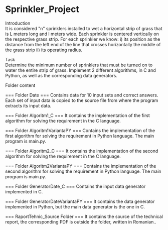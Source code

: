 # Sprinkler_Project


Introduction<br />
It is considered "n" sprinklers installed to wet a horizontal strip of grass that is L meters long and l meters wide. Each sprinkler is centered vertically on the respective grass strip. For each sprinkler we know:
i) its position as the distance from the left end of the line that crosses horizontally the middle of the grass strip
ii) its operating radius.


Task<br/>
Determine the minimum number of sprinklers that must be turned on to water the entire strip of grass.
Implement 2 different algorithms, in C and Python, as well as the corresponding data generators.


Folder content

=== Folder Date ===
Contains data for 10 input sets and correct answers.
Each set of input data is copied to the source file from where the program extracts its input data.

=== Folder Algoritm1_C ===
It contains the implementation of the first algorithm for solving the requirement in the C language.

=== Folder Algoritm1VariantaPY ===
Contains the implementation of the first algorithm for solving the requirement in Python language.
The main program is main.py.

=== Folder Algoritm2_C ===
It contains the implementation of the second algorithm for solving the requirement in the C language.

=== Folder Algoritm2VariantaPY ===
Contains the implementation of the second algorithm for solving the requirement in Python language.
The main program is main.py.

=== Folder GeneratorDate_C ===
Contains the input data generator implemented in C.

=== Folder GeneratorDateVariantaPY ===
It contains the data generator implemented in Python, but the main data generator is the one in C.

=== RaportTehnic_Source Folder ===
It contains the source of the technical report, the corresponding PDF is outside the folder, written in Romanian..
